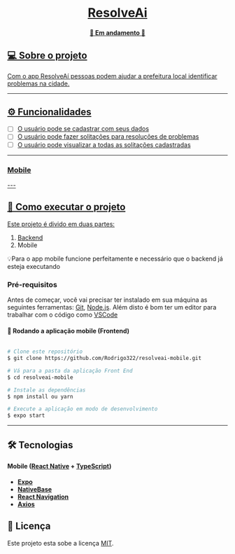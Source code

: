 <h1 align="center">
    <a href="#" alt="App mobile ResolveAi> ResolveAi </a>
</h1>

<h3 align="center">
   ResolveAi
</h3>

<h4 align="center">
	🚧   Em andamento  🚧
</h4>

## 💻 Sobre o projeto

Com o app ResolveAí pessoas podem ajudar a prefeitura local identificar problemas na cidade.

---

## ⚙️ Funcionalidades

- [ ] O usuário pode se cadastrar com seus dados
- [ ] O usuário pode fazer solitações para resoluções de problemas
- [ ] O usuário pode visualizar a todas as solitações cadastradas

---

### Mobile

<p align="center">
  <!-- <img alt="app mobile" title="DevFavorite" src="./assets/1.jpeg" width="200px">
  <img alt="app mobile" title="DevFavorite" src="./assets/2.jpeg" width="200px">
  <img alt="app mobile" title="DevFavorite" src="./assets/3.jpeg" width="200px">
  <img alt="app mobile" title="DevFavorite" src="./assets/4.jpeg" width="200px">
  <img alt="app mobile" title="DevFavorite" src="./assets/5.jpeg" width="200px"> -->
</p>
---

## 🚀 Como executar o projeto

Este projeto é divido em duas partes:

1. [Backend](https://github.com/Rodrigo322/resolveai)
2. Mobile

💡Para o app mobile funcione perfeitamente e necessário que o backend já esteja
executando

### Pré-requisitos

Antes de começar, você vai precisar ter instalado em sua máquina as seguintes ferramentas:
[Git](https://git-scm.com), [Node.js](https://nodejs.org/en/).
Além disto é bom ter um editor para trabalhar com o código como [VSCode](https://code.visualstudio.com/)

#### 🧭 Rodando a aplicação mobile (Frontend)

```bash

# Clone este repositório
$ git clone https://github.com/Rodrigo322/resolveai-mobile.git

# Vá para a pasta da aplicação Front End
$ cd resolveai-mobile

# Instale as dependências
$ npm install ou yarn

# Execute a aplicação em modo de desenvolvimento
$ expo start

```

---

## 🛠 Tecnologias

#### [](https://github.com/Rodrigo322/DevFavorite)**Mobile** ([React Native](http://www.reactnative.com/) + [TypeScript](https://www.typescriptlang.org/))

- **[Expo](https://expo.io/)**
- **[NativeBase](https://nativebase.io/)**
- **[React Navigation](https://reactnavigation.org/)**
- **[Axios](https://github.com/axios/axios)**

## 📝 Licença

Este projeto esta sobe a licença [MIT](./LICENSE).
